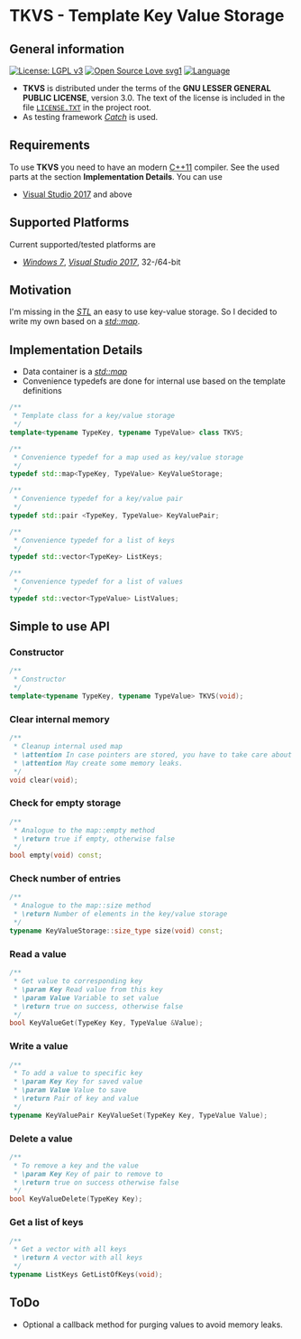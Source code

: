 # TKVS - Template Key Value Storage

## General information

[![License: LGPL v3](https://img.shields.io/badge/License-LGPL%20v3-blue.svg)](http://www.gnu.org/licenses/lgpl-3.0 "LGPL-3.0") [![Open Source Love svg1](https://badges.frapsoft.com/os/v1/open-source.svg?v=103)](https://github.com/ellerbrock/open-source-badges/) [![Language](https://img.shields.io/badge/language-C++-blue.svg)](https://isocpp.org/)

- **TKVS** is distributed under the terms of the **GNU LESSER GENERAL PUBLIC LICENSE**, version 3.0. The text of the license is included in the file [<code>LICENSE.TXT</code>](https://github.com/ThirtySomething/YAIP/blob/master/LICENSE.TXT "LGPL-3.0") in the project root.
- As testing framework [*Catch*](https://github.com/philsquared/Catch "Catch") is used.

## Requirements

To use **TKVS** you need to have an modern [C++11](https://en.wikipedia.org/wiki/C%2B%2B11 "C++11") compiler. See the used parts at the section **Implementation Details**. You can use

- [Visual Studio 2017](https://www.visualstudio.com/ "Visual Studio") and above

## Supported Platforms

Current supported/tested platforms are

- [*Windows 7*](https://en.wikipedia.org/wiki/Windows_7 "Windows 7"), [*Visual Studio 2017*](https://www.visualstudio.com/ "Visual Studio"), 32-/64-bit

## Motivation

I'm missing in the *[STL](https://en.wikipedia.org/wiki/Standard_Template_Library "STL")* an easy to use key-value storage. So I decided to write my own based on a *[std::map](http://en.cppreference.com/w/cpp/container/map "std::map")*.

## Implementation Details

- Data container is a *[std::map](http://en.cppreference.com/w/cpp/container/map "std::map")*
- Convenience typedefs are done for internal use based on the template definitions

```C++
/**
 * Template class for a key/value storage
 */
template<typename TypeKey, typename TypeValue> class TKVS;

/**
 * Convenience typedef for a map used as key/value storage
 */
typedef std::map<TypeKey, TypeValue> KeyValueStorage;

/**
 * Convenience typedef for a key/value pair
 */
typedef std::pair <TypeKey, TypeValue> KeyValuePair;

/**
 * Convenience typedef for a list of keys
 */
typedef std::vector<TypeKey> ListKeys;

/**
 * Convenience typedef for a list of values
 */
typedef std::vector<TypeValue> ListValues;
```

## Simple to use API

### Constructor

```C++
/**
 * Constructor
 */
template<typename TypeKey, typename TypeValue> TKVS(void);
```

### Clear internal memory

```C++
/**
 * Cleanup internal used map
 * \attention In case pointers are stored, you have to take care about your objects.
 * \attention May create some memory leaks.
 */
void clear(void);
```

### Check for empty storage

```C++
/**
 * Analogue to the map::empty method
 * \return true if empty, otherwise false
 */
bool empty(void) const;
```

### Check number of entries

```C++
/**
 * Analogue to the map::size method
 * \return Number of elements in the key/value storage
 */
typename KeyValueStorage::size_type size(void) const;
```

### Read a value

```C++
/**
 * Get value to corresponding key
 * \param Key Read value from this key
 * \param Value Variable to set value
 * \return true on success, otherwise false
 */
bool KeyValueGet(TypeKey Key, TypeValue &Value);
```

### Write a value

```C++
/**
 * To add a value to specific key
 * \param Key Key for saved value
 * \param Value Value to save
 * \return Pair of key and value
 */
typename KeyValuePair KeyValueSet(TypeKey Key, TypeValue Value);
```

### Delete a value

```C++
/**
 * To remove a key and the value
 * \param Key Key of pair to remove to
 * \return true on success otherwise false
 */
bool KeyValueDelete(TypeKey Key);
```

### Get a list of keys

```C++
/**
 * Get a vector with all keys
 * \return A vector with all keys
 */
typename ListKeys GetListOfKeys(void);
```

## ToDo

- Optional a callback method for purging values to avoid memory leaks.
